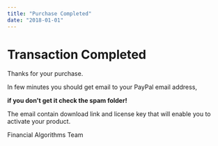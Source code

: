 ```yaml
---
title: "Purchase Completed"
date: "2018-01-01"
---
```


# Transaction Completed

Thanks for your purchase.

In few minutes you should get email to your PayPal email address,

<b>if you don't get it check the spam folder!</b>

The email contain download link and license key that will enable you to activate your product.

Financial Algorithms Team
